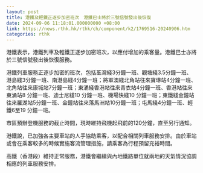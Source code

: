 ```yaml
---
layout: post
title: 港鐵及輕鐵正逐步加密班次　港鐵巴士將於三號信號發出後恢復
date: 2024-09-06 11:18:01.000000000 +08:00
link: https://news.rthk.hk/rthk/ch/component/k2/1769516-20240906.htm
categories: rthk
---
```


港鐵表示，港鐵列車及輕鐵正逐步加密班次，以應付增加的乘客量。港鐵巴士亦將於三號信號發出後恢復服務。

港鐵列車服務正逐步加密的班次，包括荃灣綫3分鐘一班、觀塘綫3.5分鐘一班、港島綫3分鐘一班、南港島綫4分鐘一班；將軍澳綫北角站往來寶琳站4分鐘一班、北角站往來康城站7分鐘一班；東涌綫香港站往來青衣站4分鐘一班、香港站往來東涌站8 分鐘一班、迪士尼綫10 分鐘一班、機場快綫10 分鐘一班；東鐵綫金鐘站往來羅湖站5分鐘一班、金鐘站往來落馬洲站10分鐘一班；屯馬綫4分鐘一班、輕鐵6至19 分鐘一班。

市區預辦登機服務的截止時間，現時維持飛機起飛前的120分鐘，直至另行通知。

港鐵說，已加強各主要車站的人手協助乘客，以配合相關列車服務安排。由於車站或會在乘客較多的時候實施客流管理措施，請乘客為行程預留充裕時間。

高鐵（香港段）維持正常服務，港鐵會繼續與內地鐵路單位就兩地的天氣情況協調相應的列車服務安排。
